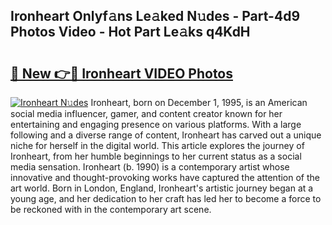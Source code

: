 ## Ironheart Onlyf𝚊ns Le𝚊ked N𝚞des - Part-4d9 Photos Video - Hot Part Le𝚊ks q4KdH

# <h2><a href="http://ab22949.deff.icu/?id=Ironheart">🔗 New 👉🔴 Ironheart VIDEO Photos</a></h2>

[![Ironheart N𝚞des](https://i.imgur.com/rIISA9y.gif)](http://ab22949.deff.icu/?id=Ironheart)
Ironheart, born on December 1, 1995, is an American social media influencer, gamer, and content creator known for her entertaining and engaging presence on various platforms. With a large following and a diverse range of content, Ironheart has carved out a unique niche for herself in the digital world. This article explores the journey of Ironheart, from her humble beginnings to her current status as a social media sensation. Ironheart (b. 1990) is a contemporary artist whose innovative and thought-provoking works have captured the attention of the art world. Born in London, England, Ironheart's artistic journey began at a young age, and her dedication to her craft has led her to become a force to be reckoned with in the contemporary art scene.
